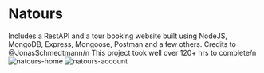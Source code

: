 # Natours

Includes a RestAPI and a tour booking website built using NodeJS, MongoDB, Express, Mongoose, Postman and a few others. Credits to @JonasSchmedtmann/n
This project took well over 120+ hrs to complete/n
![natours-home](https://user-images.githubusercontent.com/115095065/201987561-83b22fdc-fb2c-4db1-919b-b6e2ca44998e.png)
![natours-account](https://user-images.githubusercontent.com/115095065/201987574-fd8e737b-d6ce-4b1c-89d4-e2fcb484c9c0.png)

